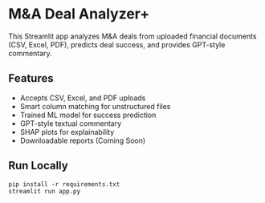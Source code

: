 
# M&A Deal Analyzer+

This Streamlit app analyzes M&A deals from uploaded financial documents (CSV, Excel, PDF), predicts deal success, and provides GPT-style commentary.

## Features
- Accepts CSV, Excel, and PDF uploads
- Smart column matching for unstructured files
- Trained ML model for success prediction
- GPT-style textual commentary
- SHAP plots for explainability
- Downloadable reports (Coming Soon)

## Run Locally
```
pip install -r requirements.txt
streamlit run app.py
```
